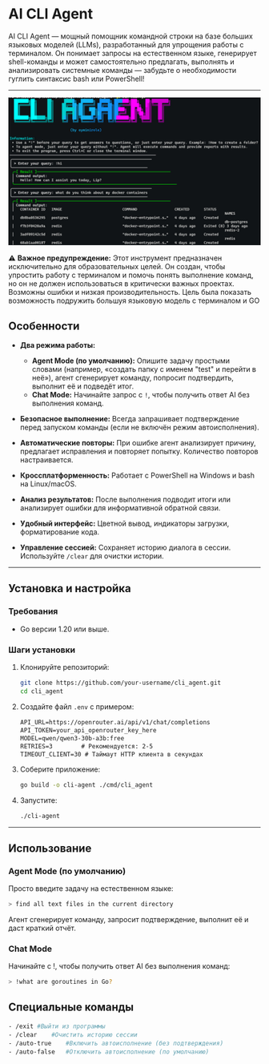 # AI CLI Agent

AI CLI Agent — мощный помощник командной строки на базе больших языковых моделей (LLMs), разработанный для упрощения работы с терминалом. Он понимает запросы на естественном языке, генерирует shell-команды и может самостоятельно предлагать, выполнять и анализировать системные команды — забудьте о необходимости гуглить синтаксис bash или PowerShell!

---

![Скриншот AI CLI Agent](https://raw.githubusercontent.com/Role1776/AI_CLI_Agent/main/photo_2025-07-10_15-18-47.jpg)

⚠️ **Важное предупреждение:** Этот инструмент предназначен исключительно для образовательных целей. Он создан, чтобы упростить работу с терминалом и помочь понять выполнение команд, но он не должен использоваться в критически важных проектах. Возможны ошибки и низкая производительность. Цель была показать возможность подружить большуя языковую модель с терминалом и GO

## Особенности

- **Два режима работы:**
  - **Agent Mode (по умолчанию):** Опишите задачу простыми словами (например, «создать папку с именем "test" и перейти в неё»), агент сгенерирует команду, попросит подтвердить, выполнит её и подведёт итог.
  - **Chat Mode:** Начинайте запрос с `!`, чтобы получить ответ AI без выполнения команд.

- **Безопасное выполнение:** Всегда запрашивает подтверждение перед запуском команды (если не включён режим автоисполнения).

- **Автоматические повторы:** При ошибке агент анализирует причину, предлагает исправления и повторяет попытку. Количество повторов настраивается.

- **Кроссплатформенность:** Работает с PowerShell на Windows и bash на Linux/macOS.

- **Анализ результатов:** После выполнения подводит итоги или анализирует ошибки для информативной обратной связи.

- **Удобный интерфейс:** Цветной вывод, индикаторы загрузки, форматирование кода.

- **Управление сессией:** Сохраняет историю диалога в сессии. Используйте `/clear` для очистки истории.

---

## Установка и настройка

### Требования

- Go версии 1.20 или выше.

### Шаги установки

1. Клонируйте репозиторий:

    ```sh
    git clone https://github.com/your-username/cli_agent.git
    cd cli_agent
    ```

2. Создайте файл `.env` с примером:

    ```env
    API_URL=https://openrouter.ai/api/v1/chat/completions
    API_TOKEN=your_api_openrouter_key_here
    MODEL=qwen/qwen3-30b-a3b:free
    RETRIES=3        # Рекомендуется: 2-5
    TIMEOUT_CLIENT=30 # Таймаут HTTP клиента в секундах
    ```

3. Соберите приложение:

    ```sh
    go build -o cli-agent ./cmd/cli_agent
    ```

4. Запустите:

    ```sh
    ./cli-agent
    ```

---

## Использование

### Agent Mode (по умолчанию)

Просто введите задачу на естественном языке:

```sh
> find all text files in the current directory
```

Агент сгенерирует команду, запросит подтверждение, выполнит её и даст краткий отчёт.

### Chat Mode
Начинайте с !, чтобы получить ответ AI без выполнения команд:
```sh
> !what are goroutines in Go?
  ```

## Специальные команды

```sh
- /exit	#Выйти из программы
- /clear	#Очистить историю сессии
- /auto-true	#Включить автоисполнение (без подтверждения)
- /auto-false	#Отключить автоисполнение (по умолчанию)
```
